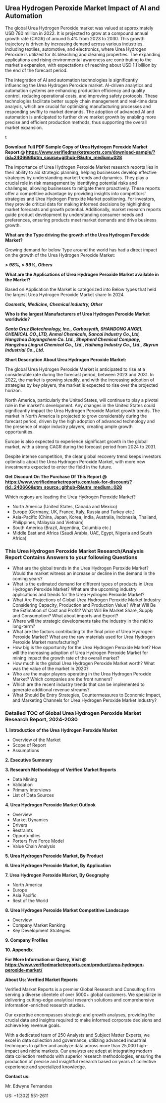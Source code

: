 <h2>Urea Hydrogen Peroxide Market Impact of AI and Automation</h2><p>The global Urea Hydrogen Peroxide market was valued at approximately USD 780 million in 2022. It is projected to grow at a compound annual growth rate (CAGR) of around 5.4% from 2023 to 2030. This growth trajectory is driven by increasing demand across various industries, including textiles, automotive, and electronics, where Urea Hydrogen Peroxide is utilized for its bleaching and cleaning properties. The expanding applications and rising environmental awareness are contributing to the market's expansion, with expectations of reaching about USD 1.1 billion by the end of the forecast period.</p><p>The integration of AI and automation technologies is significantly influencing the Urea Hydrogen Peroxide market. AI-driven analytics and automation systems are enhancing production efficiency and quality control, reducing operational costs, and improving safety protocols. These technologies facilitate better supply chain management and real-time data analysis, which are crucial for optimizing manufacturing processes and responding swiftly to market demands. The adoption of advanced AI and automation is anticipated to further drive market growth by enabling more precise and efficient production methods, thus supporting the overall market expansion.</p>t</p><p id="" class=""><strong>Download Full PDF Sample Copy of Urea Hydrogen Peroxide Market Report @ <a href="https://www.verifiedmarketreports.com/download-sample/?rid=240666&utm_source=github-R&utm_medium=028" target="_blank">https://www.verifiedmarketreports.com/download-sample/?rid=240666&utm_source=github-R&utm_medium=028</a></strong></p><p>The importance of&nbsp;Urea Hydrogen Peroxide Market research reports lies in their ability to aid strategic planning, helping businesses develop effective strategies by understanding market trends and dynamics. They play a crucial role in risk management by identifying potential risks and challenges, allowing businesses to mitigate them proactively. These reports offer a competitive advantage by providing insights into competitors' strategies and Urea Hydrogen Peroxide Market positioning. For investors, they provide critical data for making informed decisions by highlighting market forecasts and growth potential. Additionally, market research reports guide product development by understanding consumer needs and preferences, ensuring products meet market demands and drive business growth.</p><p><strong>What are the&nbsp;Type driving the growth of the Urea Hydrogen Peroxide Market?</strong></p><p id="" class="">Growing demand for below Type around the world has had a direct impact on the growth of the Urea Hydrogen Peroxide Market:</p><em><strong>> 98%, > 99%, Others</strong></em></p><strong>What are the&nbsp;Applications&nbsp;of Urea Hydrogen Peroxide Market available in the Market?</strong></p><p id="" class="">Based on Application the Market is categorized into Below types that held the largest Urea Hydrogen Peroxide Market share In 2024.</p><em><strong>Cosmetic, Medicine, Chemical Industry, Other</strong></em></p><strong>Who is the largest Manufacturers of Urea Hydrogen Peroxide Market worldwide?</strong></p><p><em><strong>Santa Cruz Biotechnology, Inc., Carbosynth, SHANDONG ANGEL CHEMICAL CO.,LTD, Anmol Chemicals, Sancai Industry Co.,Ltd, Hangzhou Dayangchem Co. Ltd., Shepherd Chemical Company, Hangzhou Lingrui Chemical Co., Ltd., Haihang Industry Co., Ltd., Skyrun Industrial Co., Ltd.</strong></em></p><p id="" class=""><strong>Short Description About Urea Hydrogen Peroxide Market:</strong></p><p>The global Urea Hydrogen Peroxide Market is anticipated to rise at a considerable rate during the forecast period, between 2023 and 2031. In 2022, the market is growing steadily, and with the increasing adoption of strategies by key players, the market is expected to rise over the projected horizon.</p><p>North America, particularly the United States, will continue to play a pivotal role in the market's development. Any changes in the United States could significantly impact the Urea Hydrogen Peroxide Market growth trends. The market in North America is projected to grow considerably during the forecast period, driven by the high adoption of advanced technology and the presence of major industry players, creating ample growth opportunities.</p><p>Europe is also expected to experience significant growth in the global market, with a strong CAGR during the forecast period from 2024 to 2031.</p><p>Despite intense competition, the clear global recovery trend keeps investors optimistic about the Urea Hydrogen Peroxide Market, with more new investments expected to enter the field in the future.</p><p id="" class=""><strong>Get Discount On The Purchase Of This Report @ <a href="https://www.verifiedmarketreports.com/ask-for-discount/?rid=240666&utm_source=github-R&utm_medium=028" target="_blank">https://www.verifiedmarketreports.com/ask-for-discount/?rid=240666&utm_source=github-R&utm_medium=028</a></strong></p>Which regions are leading the Urea Hydrogen Peroxide Market?</p><ul><li>North America (United States, Canada and Mexico)</li><li>Europe (Germany, UK, France, Italy, Russia and Turkey etc.)</li><li>Asia-Pacific (China, Japan, Korea, India, Australia, Indonesia, Thailand, Philippines, Malaysia and Vietnam)</li><li>South America (Brazil, Argentina, Columbia etc.)</li><li>Middle East and Africa (Saudi Arabia, UAE, Egypt, Nigeria and South Africa)</li></ul><h3 id="" class="">This Urea Hydrogen Peroxide Market Research/Analysis Report Contains Answers to your following Questions</h3><ul><li>What are the global trends in the Urea Hydrogen Peroxide Market? Would the market witness an increase or decline in the demand in the coming years?</li><li>What is the estimated demand for different types of products in Urea Hydrogen Peroxide Market? What are the upcoming industry applications and trends for the Urea Hydrogen Peroxide Market?</li><li>What Are Projections of Global Urea Hydrogen Peroxide Market Industry Considering Capacity, Production and Production Value? What Will Be the Estimation of Cost and Profit? What Will Be Market Share, Supply and Consumption? What about imports and Export?</li><li>Where will the strategic developments take the industry in the mid to long-term?</li><li>What are the factors contributing to the final price of Urea Hydrogen Peroxide Market? What are the raw materials used for Urea Hydrogen Peroxide Market manufacturing?</li><li>How big is the opportunity for the Urea Hydrogen Peroxide Market? How will the increasing adoption of Urea Hydrogen Peroxide Market for mining impact the growth rate of the overall market?</li><li>How much is the global Urea Hydrogen Peroxide Market worth? What was the value of the market In 2020?</li><li>Who are the major players operating in the Urea Hydrogen Peroxide Market? Which companies are the front runners?</li><li>Which are the recent industry trends that can be implemented to generate additional revenue streams?</li><li>What Should Be Entry Strategies, Countermeasures to Economic Impact, and Marketing Channels for Urea Hydrogen Peroxide Market Industry?</li></ul><h3 id="" class="">Detailed TOC of Global Urea Hydrogen Peroxide Market Research Report, 2024-2030</h3><p id="" class=""><strong>1. Introduction of the Urea Hydrogen Peroxide Market</strong></p><ul><li>Overview of the Market</li><li>Scope of Report</li><li>Assumptions</li></ul><p id="" class=""><strong>2. Executive Summary</strong></p><p id="" class=""><strong>3. Research Methodology of Verified Market Reports</strong></p><ul><li>Data Mining</li><li>Validation</li><li>Primary Interviews</li><li>List of Data Sources</li></ul><p id="" class=""><strong>4. Urea Hydrogen Peroxide Market Outlook</strong></p><ul><li>Overview</li><li>Market Dynamics</li><li>Drivers</li><li>Restraints</li><li>Opportunities</li><li>Porters Five Force Model</li><li>Value Chain Analysis</li></ul><p id="" class=""><strong>5. Urea Hydrogen Peroxide Market, By Product</strong></p><p id="" class=""><strong>6. Urea Hydrogen Peroxide Market, By Application</strong></p><p id="" class=""><strong>7. Urea Hydrogen Peroxide Market, By Geography</strong></p><ul><li>North America</li><li>Europe</li><li>Asia Pacific</li><li>Rest of the World</li></ul><p id="" class=""><strong>8. Urea Hydrogen Peroxide Market Competitive Landscape</strong></p><ul><li>Overview</li><li>Company Market Ranking</li><li>Key Development Strategies</li></ul><p id="" class=""><strong>9. Company Profiles</strong></p><p id="" class=""><strong>10. Appendix</strong></p><p id="" class=""><strong>For More Information or Query, Visit @ <a href="https://www.verifiedmarketreports.com/product/urea-hydrogen-peroxide-market/" target="_blank">https://www.verifiedmarketreports.com/product/urea-hydrogen-peroxide-market/</a></strong></p><p id="" class=""><strong>About Us: Verified Market Reports</strong></p><p id="" class="">Verified Market Reports is a premier Global Research and Consulting firm serving a diverse clientele of over 5000+ global customers. We specialize in delivering cutting-edge analytical research solutions and comprehensive information-enriched research studies.</p><p id="" class="">Our expertise encompasses strategic and growth analyses, providing the crucial data and insights required to make informed corporate decisions and achieve key revenue goals.</p><p id="" class="">With a dedicated team of 250 Analysts and Subject Matter Experts, we excel in data collection and governance, utilizing advanced industrial techniques to gather and analyze data across more than 25,000 high-impact and niche markets. Our analysts are adept at integrating modern data collection methods with superior research methodologies, ensuring the production of precise and insightful research based on years of collective experience and specialized knowledge.</p><p id="" class=""><strong>Contact us:</strong></p><p id="" class="">Mr. Edwyne Fernandes</p><p id="" class="">US: +1(302) 551-2611</p>
